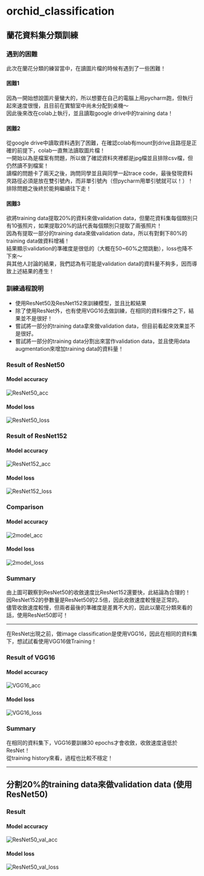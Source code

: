 # orchid_classification
## 蘭花資料集分類訓練
### 遇到的困難
此次在蘭花分類的練習當中，在讀圖片檔的時候有遇到了一些困難！  

#### 困難1  
因為一開始想說圖片量蠻大的，所以想要在自己的電腦上用pycharm跑，但執行起來速度很慢，且目前在實驗室中尚未分配到桌機～  
因此後來改在colab上執行，並且讀取google drive中的training data！  
#### 困難2
從google drive中讀取資料遇到了困難，在確認colab有mount到drive且路徑是正確的前提下，colab一直無法讀取圖片檔！  
一開始以為是檔案有問題，所以做了確認資料夾裡都是jpg檔並且排除csv檔，但仍然讀不到檔案！  
讀檔的問題卡了兩天之後，詢問同學並且與同學一起trace code，最後發現資料夾路徑必須是放在雙引號內，而非單引號內（但pycharm用單引號就可以！）！  
排除問題之後終於能夠繼續往下走！ 

#### 困難3
欲將training data提取20%的資料來做validation data，但蘭花資料集每個類別只有10張照片，如果提取20%的話代表每個類別只提取了兩張照片！    
因為有提取一部分的training data來做validation data，所以有對剩下80%的training data做資料增補！  
結果顯示validation的準確度是很低的（大概在50~60%之間跳動），loss也降不下來～  
與其他人討論的結果，我們認為有可能是validation data的資料量不夠多，因而導致上述結果的產生！  

### 訓練過程說明
- 使用ResNet50及ResNet152來訓練模型，並且比較結果  
- 除了使用ResNet外，也有使用VGG16去做訓練，在相同的資料條件之下，結果並不是很好！
- 嘗試將一部分的training data拿來做validation data，但目前看起來效果並不是很好。
- 嘗試將一部分的training data分割出來當作validation data，並且使用data augmentation來增加training data的資料量！


### Result of ResNet50
#### Model accuracy
![ResNet50_acc](https://user-images.githubusercontent.com/62006029/192693277-c40b3b15-5bc5-4835-b07e-bf1afcb45301.png)
#### Model loss
![ResNet50_loss](https://user-images.githubusercontent.com/62006029/192693302-90b27bd8-5080-4652-98dd-544c19aa6669.png)

### Result of ResNet152
#### Model accuracy
![ResNet152_acc](https://user-images.githubusercontent.com/62006029/192693166-b9e1708f-265a-44bd-a79b-39d0b58c680d.png)
#### Model loss
![ResNet152_loss](https://user-images.githubusercontent.com/62006029/192693174-d6d15637-80b1-42be-a340-438422bc54f6.png)

### Comparison
#### Model accuracy
![2model_acc](https://user-images.githubusercontent.com/62006029/192693721-8a73eada-d29e-418c-bcf3-19e5f02def85.png)
#### Model loss
![2model_loss](https://user-images.githubusercontent.com/62006029/192693767-aed7ac87-3ee8-47db-a5d8-fdfb0c100aa6.png)

### Summary
由上圖可觀察到ResNet50的收斂速度比ResNet152還要快，此結論為合理的！  
因ResNet152的參數量是ResNet50的2.5倍，因此收斂速度較慢是正常的。  
儘管收斂速度較慢，但兩者最後的準確度是差異不大的，因此以蘭花分類來看的話，使用ResNet50即可！  

---

在ResNet出現之前，做image classification是使用VGG16，因此在相同的資料集下，想試試看使用VGG16做Training！  
### Result of VGG16
#### Model accuracy
![VGG16_acc](https://user-images.githubusercontent.com/62006029/193499979-17bb32f5-9c65-4f05-b8ee-fd5f2b00af3b.png)
#### Model loss 
![VGG16_loss](https://user-images.githubusercontent.com/62006029/193500098-8e4501bf-ff4c-465b-b9f4-a9124f1a52eb.png)

### Summary
在相同的資料集下，VGG16要訓練30 epochs才會收斂，收斂速度遠低於ResNet！  
從training history來看，過程也比較不穩定！


---
## 分割20%的training data來做validation data (使用ResNet50)
### Result
#### Model accuracy
![ResNet50_val_acc](https://user-images.githubusercontent.com/62006029/193730136-473be82c-bc14-4175-9eb5-28a0d7250888.png)
#### Model loss 
![ResNet50_val_loss](https://user-images.githubusercontent.com/62006029/193730236-cd8adb16-9441-41fb-80e3-204bbb571c91.png)


